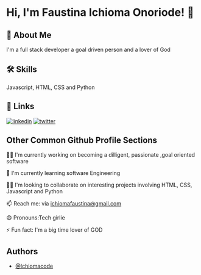 
# Hi, I'm Faustina Ichioma Onoriode! 👋


## 🚀 About Me
I'm a full stack developer a goal driven person and a lover of God


## 🛠 Skills
Javascript, HTML, CSS and Python


## 🔗 Links

[![linkedin](https://img.shields.io/badge/linkedin-0A66C2?style=for-the-badge&logo=linkedin&logoColor=white)](https://www.linkedin.com/in/faustina-onoriode-2939b71b6/)
[![twitter](https://img.shields.io/badge/twitter-1DA1F2?style=for-the-badge&logo=twitter&logoColor=white)](https://twitter.com/ichiomafaustina)


## Other Common Github Profile Sections
👩‍💻 I'm currently working on becoming a dilligent, passionate ,goal oriented software 

🧠 I'm currently learning software Engineering

👯‍♀️ I'm looking to collaborate on interesting projects involving HTML, CSS, Javascript and Python





📫 Reach me: via ichiomafaustina@gmail.com 

😄 Pronouns:Tech girlie

⚡️ Fun fact: I'm a big time lover of GOD 


## Authors

- [@Ichiomacode](https://www.github.com/Ichiomacode)

